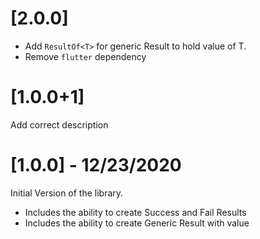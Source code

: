 # [2.0.0]

* Add `ResultOf<T>` for generic Result to hold value of T.
* Remove `flutter` dependency
# [1.0.0+1]

Add correct description

# [1.0.0] - 12/23/2020

Initial Version of the library.

* Includes the ability to create Success and Fail Results
* Includes the ability to create Generic Result with value
